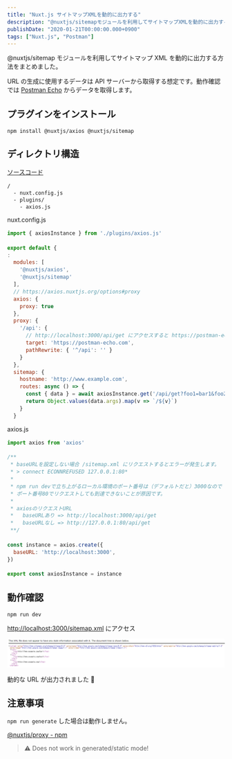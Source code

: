 ```yaml
---
title: "Nuxt.js サイトマップXMLを動的に出力する"
description: "@nuxtjs/sitemapモジュールを利用してサイトマップXMLを動的に出力する方法を解説しました。APIからデータを取得し、動的なURLを生成する手順も記載しました。"
publishDate: "2020-01-21T00:00:00.000+0900"
tags: ["Nuxt.js", "Postman"]
---
```


@nuxtjs/sitemap モジュールを利用してサイトマップ XML を動的に出力する方法をまとめました。

URL の生成に使用するデータは API サーバーから取得する想定です。動作確認では [Postman Echo](https://docs.postman-echo.com/?version=latest) からデータを取得します。

## プラグインをインストール

```
npm install @nuxtjs/axios @nuxtjs/sitemap
```

## ディレクトリ構造

[ソースコード](https://github.com/cuavv/sandbox-nuxt-proxy)

```
/
  - nuxt.config.js
  - plugins/
    - axios.js
```

nuxt.config.js

```js
import { axiosInstance } from './plugins/axios.js'

export default {
:
  modules: [
    '@nuxtjs/axios',
    '@nuxtjs/sitemap'
  ],
  // https://axios.nuxtjs.org/options#proxy
  axios: {
    proxy: true
  },
  proxy: {
    '/api': {
      // http://localhost:3000/api/get にアクセスすると https://postman-echo.com/get にリクエストする
      target: 'https://postman-echo.com',
      pathRewrite: { '^/api': '' }
    }
  },
  sitemap: {
    hostname: 'http://www.example.com',
    routes: async () => {
      const { data } = await axiosInstance.get('/api/get?foo1=bar1&foo2=bar2')
      return Object.values(data.args).map(v => `/${v}`)
    }
  }
```

axios.js

```js
import axios from 'axios'

/**
 * baseURLを設定しない場合 /sitemap.xml にリクエストするとエラーが発生します。
 * > connect ECONNREFUSED 127.0.0.1:80*
 *
 * npm run devで立ち上がるローカル環境のポート番号は（デフォルトだと）3000なので
 * ポート番号80でリクエストしても到達できないことが原因です。
 *
 * axiosのリクエストURL
 *   baseURLあり => http://localhost:3000/api/get
 *   baseURLなし => http://127.0.0.1:80/api/get
 **/

const instance = axios.create({
  baseURL: 'http://localhost:3000',
})

export const axiosInstance = instance
```

## 動作確認

```
npm run dev
```

[http://localhost:3000/sitemap.xml](http://localhost:3000/sitemap.xml) にアクセス

![sitemap](../../assets/images/post/76c77c29c14a6c9a33a11f5af5d323c2.png)

動的な URL が出力されました 🙆

## 注意事項

`npm run generate` した場合は動作しません。

[@nuxtjs/proxy - npm](https://www.npmjs.com/package/@nuxtjs/proxy)

> ⚠ Does not work in generated/static mode!
